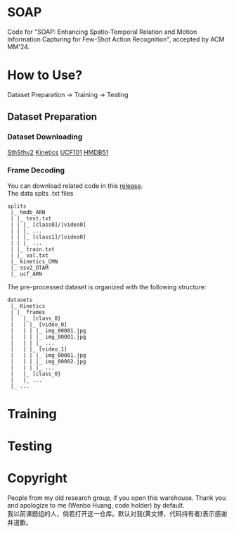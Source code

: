 # SOAP
Code for "SOAP: Enhancing Spatio-Temporal Relation and Motion Information Capturing for Few-Shot Action Recognition", accepted by ACM MM'24.
# How to Use?
Dataset Preparation -> Training -> Testing
## Dataset Preparation
### Dataset Downloading
[SthSthv2](https://markdown.com.cn) [Kinetics](https://markdown.com.cn) [UCF101](https://markdown.com.cn) [HMDB51](https://markdown.com.cn)
### Frame Decoding
You can download related code in this [release](https://github.com/wenbohuang1002/video_dateset_clip/releases/tag/data_splits). <br>
 The data splts .txt files 

  ```
  splits
   |_ hmdb_ARN
   | |_ test.txt
   | | |_ [class0]/[video0]
   | | |_ ...
   | | |_ [class1]/[video0]
   | | |_ ...
   | |_ train.txt
   | |_ val.txt
   |_ kinetics_CMN
   |_ ssv2_OTAM
   |_ ucf_ARN
  ```

The pre-processed dataset is organized with the following structure:

  ```
  datasets
   |_ Kinetics
   | |_ frames
   |   |_ [class_0}
   |   | |_ [video_0]
   |   | | |_ img_00001.jpg
   |   | | |_ img_00001.jpg
   |   | | |_ ...
   |   | |_ [video_1]
   |   | | |_ img_00001.jpg
   |   | | |_ img_00002.jpg
   |   | | |_ ...
   |   |_ [class_0}
   |   |_ ...
   |_ ...
  ```
# Training
# Testing
# Copyright
People from my old research group, if you open this warehouse. Thank you and apologize to  me (Wenbo Huang, code holder) by default. <br>
我以前课题组的人，倘若打开这一仓库。默认对我(黄文博，代码持有者)表示感谢并道歉。
